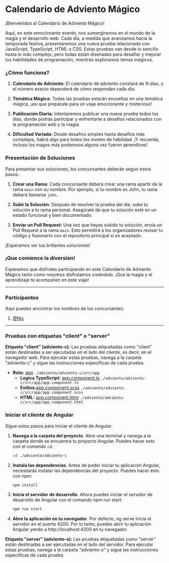# Calendario de Adviento Mágico

¡Bienvenidos al Calendario de Adviento Mágico!

Aquí, en este emocionante evento, nos sumergiremos en el mundo de la magia y el desarrollo web. Cada día, a medida que avanzamos hacia la temporada festiva, presentaremos una nueva prueba relacionada con JavaScript, TypeScript, HTML o CSS. Estas pruebas van desde lo sencillo hasta lo más complejo, pero todas están diseñadas para desafiar y mejorar tus habilidades de programación, mientras exploramos temas mágicos.

### ¿Cómo funciona?

1. **Calendario de Adviento:** El calendario de adviento constará de N días, y el número exacto dependerá de cómo respondan cada día.
2. **Temática Mágica:** Todas las pruebas estarán envueltas en una temática mágica, ¡así que prepárate para un viaje emocionante y misterioso!

3. **Publicación Diaria:** Intentaremos publicar una nueva prueba todos los días, donde podrás participar y enfrentarte a desafíos relacionados con la programación web y la magia.

4. **Dificultad Variada:** Desde desafíos simples hasta desafíos más complejos, habrá algo para todos los niveles de habilidad. ¡Y recuerda, incluso los magos más poderosos alguna vez fueron aprendices!

### Presentación de Soluciones

Para presentar sus soluciones, los concursantes deberán seguir estos pasos:

1. **Crear una Rama:** Cada concursante deberá crear una rama apartir de la rama `main` con su nombre. Por ejemplo, si tu nombre es John, tu rama deberá llamarse `john`.

2. **Subir la Solución:** Después de resolver la prueba del día, sube tu solución a tu rama personal. Asegúrate de que tu solución esté en un estado funcional y bien documentado.

3. **Enviar un Pull Request:** Una vez que hayas subido tu solución, envía un Pull Request a la rama `main`. Esto permitirá a los organizadores revisar tu código y fusionarlo con el repositorio principal si es aceptado.

¡Esperamos ver tus brillantes soluciones!

### ¡Que comience la diversión!

Esperamos que disfrutes participando en este Calendario de Adviento Mágico tanto como nosotros disfrutamos creándolo. ¡Que la magia y el aprendizaje te acompañen en este viaje!

---

### Participantes

Aquí puedes encontrar los nombres de los concursantes:

1. [@Nix](https://github.com/laurasvergaram)

---

### Pruebas con etiquetas "client" o "server"

**Etiqueta "client" (adviento-c):** Las pruebas etiquetadas como "client" están destinadas a ser ejecutadas en el lado del cliente, es decir, en el navegador web. Para ejecutar estas pruebas, navega a la carpeta "adviento-c" y sigue las instrucciones específicas de cada prueba.

- **Ruta:** [app](adviento-c/src/app) `./adviento/adviento-c/src/app`
  - **Logica TypeScript:** [app.component.ts](adviento-c/src/app/app.component.ts) `./adviento/adviento-c/src/app/app.component.ts`
  - **Estilos:**[app.component.scss](adviento-c/src/app/app.component.scss) `./adviento/adviento-c/src/app/app.component.scss`
  - **HTML:** [app.component.html](adviento-c/src/app/app.component.html) `./adviento/adviento-c/src/app/app.component.html`

### Iniciar el cliente de Angular

Sigue estos pasos para iniciar el cliente de Angular:

1. **Navega a la carpeta del proyecto**. Abre una terminal y navega a la carpeta donde se encuentra tu proyecto Angular. Puedes hacer esto con el comando `cd`:

   ```bash
   cd ./adviento/adviento-c
   ```

2. **Instala las dependencias**. Antes de poder iniciar tu aplicación Angular, necesitarás instalar las dependencias del proyecto. Puedes hacer esto con npm:

   ```bash
   npm install
   ```

3. **Inicia el servidor de desarrollo**. Ahora puedes iniciar el servidor de desarrollo de Angular con el comando npm run start:
   ```bash
   npm run start
   ```
4. **Abre la aplicación en tu navegador**. Por defecto, ng serve inicia el servidor en el puerto 4200. Por lo tanto, puedes abrir tu aplicación Angular yendo a http://localhost:4200 en tu navegador.

**Etiqueta "server" (adviento-s):** Las pruebas etiquetadas como "server" están destinadas a ser ejecutadas en el lado del servidor. Para ejecutar estas pruebas, navega a la carpeta "adviento-s" y sigue las instrucciones específicas de cada prueba.
